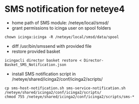 # SMS notification for neteye4

- home path of SMS module: /neteye/local/smsd/
- grant permissions to icinga user on spool folders
```
chown icinga:icinga -R /neteye/local/smsd/data/spool
```
- diff /usr/bin/smssend with provided file
- restore provided basket
```
icingacli director basket restore < Director-Basket_SMS_Notification.json
```
- install SMS notification script in /neteye/shared/icinga2/conf/icinga2/scripts/
```
cp sms-host-notification.sh sms-service-notification.sh /neteye/shared/icinga2/conf/icinga2/scripts/
chmod 755 /neteye/shared/icinga2/conf/icinga2/scripts/sms-*
```
